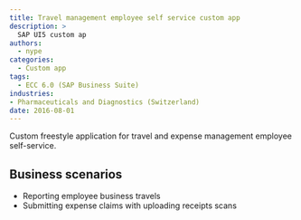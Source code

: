 ```yaml
---
title: Travel management employee self service custom app
description: >
  SAP UI5 custom ap
authors:
  - nype
categories:
  - Custom app
tags:
  - ECC 6.0 (SAP Business Suite)
industries:
- Pharmaceuticals and Diagnostics (Switzerland)
date: 2016-08-01
---
```


<!-- more -->

Custom freestyle application for travel and expense management employee self-service.

## Business scenarios
- Reporting employee business travels
- Submitting expense claims with uploading receipts scans


